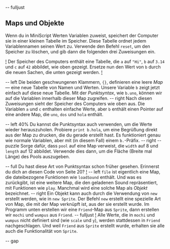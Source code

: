 -- fulljust
## Maps und Objekte

Wenn du in MiniScript Werten Variablen zuweist, speichert der Computer sie in einer kleinen Tabelle im Speicher. Diese Tabelle ordnet jedem Variablennamen seinen Wert zu. Verwende den Befehl `reset`, um den Speicher zu löschen, und gib dann die folgenden drei Zuweisungen ein.

[!](p42-mapScreen1.png)
Der Speicher des Computers enthält eine Tabelle, die `a` auf `"Hi"`, `b` auf `3.14` und `c` auf `42` abbildet, wie oben gezeigt. Ersetze nun den Wert von `b` durch die neuen Sachen, die unten gezeigt werden.
[!](p42-mapScreen2.png)

-- left
Die beiden geschwungenen Klammern, `{}`, definieren eine leere *Map* — eine neue Tabelle von Namen und Werten. Unsere Variable `b` zeigt jetzt einfach auf diese neue Tabelle. Mit der *Punktsyntax*, wie `b.uno`, können wir auf die Variablen innerhalb dieser Map zugreifen.
-- right
Nach diesen Zuweisungen sieht der Speicher des Computers wie oben aus. Die Variablen `a` und `c` enthalten einfache Werte, aber `b` enthält einen Pointer auf eine andere Map, die `uno`, `dos` und `hola` enthält.

-- left 40%
Du kannst die Punktsyntax auch verwenden, um die Werte wieder herauszuholen. Probiere `print b.hola`, um eine Begrüßung direkt aus der Map zu drucken, die du gerade erstellt hast. Es funktioniert genau wie normale Variablen, aber mit (in diesem Fall) einem `b.`-Präfix.
-- right
-- puzzle
Sorge dafür, dass `pool` auf eine Map verweist, die `width` auf 8 und `length` auf 12 abbildet. Verwende dies dann, um die Fläche (Breite mal Länge) des Pools auszugeben.

-- full
Du hast diese Art von Punktsyntax schon früher gesehen. Erinnerst du dich an diesen Code von Seite 20?
[!](p42-listing1.png)
-- left
`file` ist eigentlich eine Map, die dateibezogene Funktionen wie `loadSound` enthält. Und was es zurückgibt, ist eine weitere Map, die den geladenen Sound repräsentiert, mit Funktionen wie `play`. Manchmal wird eine solche Map als *Objekt* bezeichnet.
-- right
Ein Objekt kann auch durch die Verwendung von `new` erstellt werden, wie in `new Sprite`. Der Befehl `new` erstellt eine spezielle Art von Map, die mit der Map verknüpft ist, aus der sie erstellt wurde. Im Programm unten erstellen wir eine `Friend`-Map aus `Sprite`, dann erstellen wir `mochi` und `wumpus` aus `Friend`.
-- fulljust
[!](p42-listing2.png)
Alle Werte, die in `mochi` und `wumpus` nicht definiert sind (wie `scale` und `y`), werden stattdessen in `Friend` nachgeschlagen. Und weil `Friend` aus `Sprite` erstellt wurde, erhalten sie alle auch die Funktionalität von `Sprite`.

-- gap
